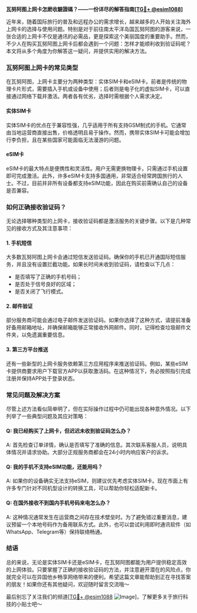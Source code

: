 **瓦努阿图上网卡怎麽收驗證碼？——一份详尽的解答指南[[TG💪+ @esim1088](https://t.me/s/esim1088)]**

近年来，随着国际旅行的普及和远程办公的需求增长，越来越多的人开始关注海外上网卡的选择与使用问题。特别是对于前往南太平洋岛国瓦努阿图的游客来说，一张合适的上网卡不仅是通讯的必需品，更是探索这个美丽国度的重要助手。然而，不少人在购买瓦努阿图上网卡后都会遇到一个问题：怎样才能顺利收到验证码呢？本文将从多个角度为你解答这一疑问，并提供实用的解决方法。

### 瓦努阿图上网卡的常见类型

在瓦努阿图，上网卡主要分为两种类型：实体SIM卡和eSIM卡。前者是传统的物理卡片形式，需要插入手机或设备中使用；后者则是电子化的虚拟SIM卡，可以直接通过网络下载并激活。两者各有优劣，选择时需根据个人需求决定。

#### 实体SIM卡
实体SIM卡的优点在于兼容性强，几乎适用于所有支持GSM制式的手机。它通常由当地运营商直接出售，价格透明且易于操作。然而，携带实体SIM卡可能会增加行李负担，且在某些国家可能面临无法漫游的问题。

#### eSIM卡
eSIM卡的最大特点是便携性和灵活性。用户无需更换物理卡，只需通过手机设置即可完成激活。此外，许多eSIM卡支持多国通用，非常适合经常跨国旅行的人士。不过，目前并非所有设备都支持eSIM功能，因此在购买前需确认自己的设备是否兼容。

### 如何正确接收验证码？

无论选择哪种类型的上网卡，接收验证码都是激活服务的关键步骤。以下是几种常见的接收方式及其注意事项：

#### 1. 手机短信
大多数瓦努阿图上网卡会通过短信发送验证码。确保你的手机已开通国际短信服务，并且没有设置拦截功能。如果长时间未收到验证码，请检查以下几点：
- 是否填写了正确的手机号码；
- 是否处于信号良好的区域；
- 是否关闭了飞行模式。

#### 2. 邮件验证
部分服务商可能会通过电子邮件发送验证码。如果你选择了这种方式，请提前准备好备用邮箱地址，并确保邮箱能够正常接收外网邮件。同时，记得检查垃圾邮件文件夹，以免遗漏重要信息。

#### 3. 第三方平台推送
还有一些新型的上网卡服务依赖第三方应用程序来推送验证码。例如，某些eSIM卡提供商要求用户下载官方APP以获取激活码。在这种情况下，务必按照指引完成注册并保持APP处于登录状态。

### 常见问题及解决方案

尽管上述方法看似简单明了，但在实际操作过程中仍可能出现各种意外情况。以下列举了一些典型问题及其应对策略：

#### Q: 我已经购买了上网卡，但迟迟未收到验证码怎么办？
A: 首先检查订单详情，确认是否填写了准确的信息。其次联系客服人员，说明具体情况并请求协助。大部分正规服务商都会在24小时内响应客户的诉求。

#### Q: 我的手机不支持eSIM功能，还能用吗？
A: 如果你的设备确实无法支持eSIM，则建议优先考虑实体SIM卡。现在市面上有许多专门针对不同机型设计的转换工具，可以帮助你轻松适配新卡。

#### Q: 在国外接收不到国内手机号码来电怎么办？
A: 这种情况通常发生在运营商之间存在技术壁垒时。为了避免错过重要消息，建议预留一个本地号码作为备用联系方式。此外，也可以尝试利用即时通讯软件（如WhatsApp、Telegram等）保持联络畅通。

### 结语

总的来说，无论是实体SIM卡还是eSIM卡，在瓦努阿图都能为用户提供稳定高效的上网体验。只要掌握了正确的接收验证码的方法，并注意避开潜在的风险点，你就完全可以在异国他乡畅享网络带来的便利。希望这篇文章能帮助到正在寻找答案的朋友！如果你还有其他疑问，欢迎随时留言交流哦～

最后别忘了关注我们的频道[[TG💪+ @esim1088](https://t.me/s/esim1088) ![Image](https://i.postimg.cc/4NQfJmqS/Snipaste-2025-05-13-00-14-12.png)]，了解更多关于旅行科技的小贴士吧～